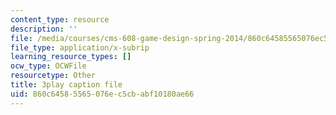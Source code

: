 ```yaml
---
content_type: resource
description: ''
file: /media/courses/cms-608-game-design-spring-2014/860c64585565076ec5cbabf10180ae66_1506659.srt
file_type: application/x-subrip
learning_resource_types: []
ocw_type: OCWFile
resourcetype: Other
title: 3play caption file
uid: 860c6458-5565-076e-c5cb-abf10180ae66
---
```

